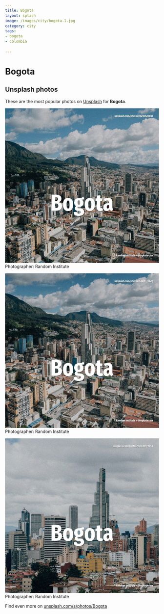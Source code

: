 ```yaml
---
title: Bogota
layout: splash
image: /images/city/bogota.1.jpg
category: city
tags:
- bogota
- colombia

---
```

# Bogota

  

 
## Unsplash photos
These are the most popular photos on [Unsplash](https://unsplash.com) for **Bogota**.
 
![Bogota](/images/city/bogota.1.jpg)
Photographer:  Random Institute
 
![Bogota](/images/city/bogota.2.jpg)
Photographer:  Random Institute
 
![Bogota](/images/city/bogota.3.jpg)
Photographer:  Random Institute
 
Find even more on [unsplash.com/s/photos/Bogota](https://unsplash.com/s/photos/Bogota)
 
